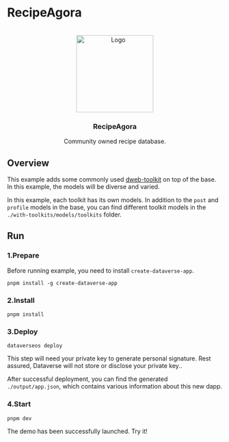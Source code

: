 # RecipeAgora

<br />
<div align="center">
  <img src="https://github.com/aeither/recipe-agora/assets/36173828/992855f4-48b8-43cc-aed5-13f7da9f160b" alt="Logo" width="180" >

<h3 align="center">RecipeAgora</h3>
  <p align="center">
    Community owned recipe database.
    <br />
  </p>
</div>

## Overview

This example adds some commonly used
[dweb-toolkit](https://github.com/dataverse-os/dweb-toolkits) on top of the
base. In this example, the models will be diverse and varied.

In this example, each toolkit has its own models. In addition to the `post` and
`profile` models in the base, you can find different toolkit models in the
`./with-toolkits/models/toolkits` folder.

## Run

### 1.Prepare

Before running example, you need to install `create-dataverse-app`.

```
pnpm install -g create-dataverse-app
```

### 2.Install

```
pnpm install
```

### 3.Deploy

```
dataverseos deploy
```

This step will need your private key to generate personal signature. Rest
assured, Dataverse will not store or disclose your private key..

After successful deployment, you can find the generated `./output/app.json`,
which contains various information about this new dapp.

### 4.Start

```
pnpm dev
```

The demo has been successfully launched. Try it!
